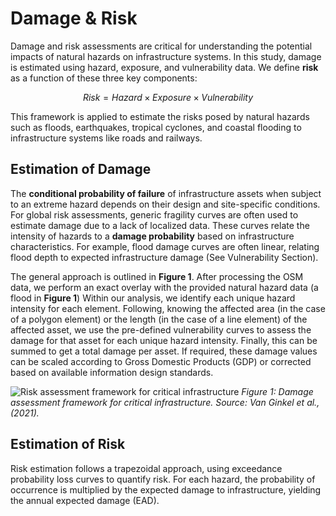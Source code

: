 # Damage & Risk

Damage and risk assessments are critical for understanding the potential impacts of natural hazards on infrastructure systems. In this study, damage is estimated using hazard, exposure, and vulnerability data. We define **risk** as a function of these three key components:

$$
Risk = Hazard \times Exposure \times Vulnerability
$$

This framework is applied to estimate the risks posed by natural hazards such as floods, earthquakes, tropical cyclones, and coastal flooding to infrastructure systems like roads and railways.

## Estimation of Damage

The **conditional probability of failure** of infrastructure assets when subject to an extreme hazard depends on their design and site-specific conditions. For global risk assessments, generic fragility curves are often used to estimate damage due to a lack of localized data. These curves relate the intensity of hazards to a **damage probability** based on infrastructure characteristics. For example, flood damage curves are often linear, relating flood depth to expected infrastructure damage (See Vulnerability Section).

The general approach is outlined in **Figure 1**. After processing the OSM data, we perform an exact overlay with the provided natural hazard data (a flood in **Figure 1**) Within our analysis, we identify each unique hazard intensity for each element. Following, knowing the affected area (in the case of a polygon element) or the length (in the case of a line element) of the affected asset, we use the pre-defined vulnerability curves to assess the damage for that asset for each unique hazard intensity. Finally, this can be summed to get a total damage per asset. If required, these damage values can be scaled according to Gross Domestic Products (GDP) or corrected based on available information design standards.

![Risk assessment framework for critical infrastructure](https://nhess.copernicus.org/articles/21/1011/2021/nhess-21-1011-2021-f02-web.png)
*Figure 1: Damage assessment framework for critical infrastructure. Source: Van Ginkel et al., (2021).*

## Estimation of Risk

Risk estimation follows a trapezoidal approach, using exceedance probability loss curves to quantify risk. For each hazard, the probability of occurrence is multiplied by the expected damage to infrastructure, yielding the annual expected damage (EAD).



